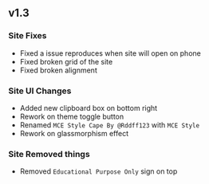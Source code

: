 ## v1.3
### Site Fixes
- Fixed a issue reproduces when site will open on phone
- Fixed broken grid of the site
- Fixed broken alignment

### Site UI Changes
- Added new clipboard box on bottom right
- Rework on theme toggle button
- Renamed `MCE Style Cape By @Rddff123` with `MCE Style`
- Rework on glassmorphism effect

### Site Removed things
- Removed `Educational Purpose Only` sign on top

